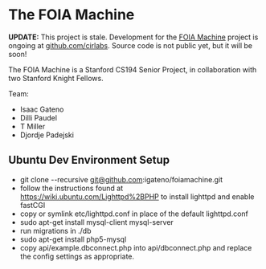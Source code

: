 # The FOIA Machine

**UPDATE:** This project is stale. Development for the
[FOIA Machine](www.foiamachine.org) project is ongoing at
[github.com/cirlabs](https://github.com/cirlabs). Source code is not public yet, but it
will be soon!

The FOIA Machine is a Stanford CS194 Senior Project, in collaboration with two
Stanford Knight Fellows.

Team:
- Isaac Gateno
- Dilli Paudel
- T Miller
- Djordje Padejski

## Ubuntu Dev Environment Setup

- git clone --recursive git@github.com:igateno/foiamachine.git
- follow the instructions found at https://wiki.ubuntu.com/Lighttpd%2BPHP
to install lighttpd and enable fastCGI
- copy or symlink etc/lighttpd.conf in place of the default lighttpd.conf
- sudo apt-get install mysql-client mysql-server
- run migrations in ./db
- sudo apt-get install php5-mysql
- copy api/example.dbconnect.php into api/dbconnect.php and replace the config
  settings as appropriate.
